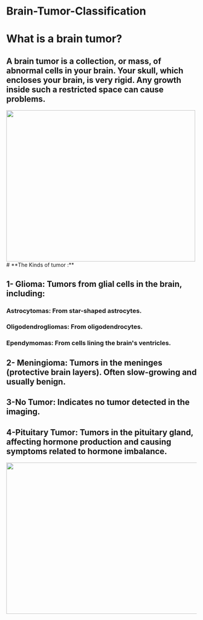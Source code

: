 # Brain-Tumor-Classification
# **What is a brain tumor?**
## A brain tumor is a collection, or mass, of abnormal cells in your brain. Your skull, which encloses your brain, is very rigid. Any growth inside such a restricted space can cause problems. 
<img height=400 width=500 src="https://www.mayoclinic.org/-/media/kcms/gbs/patient-consumer/images/2014/10/30/15/17/mcdc7_brain_cancer-8col.jpg" />
# **The Kinds of tumor :**

## 1- Glioma: Tumors from glial cells in the brain, including:

### Astrocytomas: From star-shaped astrocytes.
### Oligodendrogliomas: From oligodendrocytes.
### Ependymomas: From cells lining the brain's ventricles.

## 2- Meningioma: Tumors in the meninges (protective brain layers). Often slow-growing and usually benign.

## 3-No Tumor: Indicates no tumor detected in the imaging.

## 4-Pituitary Tumor: Tumors in the pituitary gland, affecting hormone production and causing symptoms related to hormone imbalance.
<img height=400 width=800 src="https://www.medrxiv.org/content/medrxiv/early/2023/10/05/2023.10.03.23296522/F1.medium.gif" />
